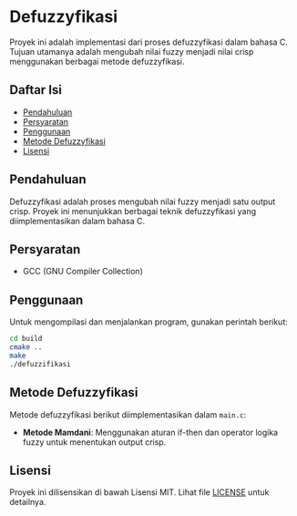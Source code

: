# Defuzzyfikasi

Proyek ini adalah implementasi dari proses defuzzyfikasi dalam bahasa C. Tujuan utamanya adalah mengubah nilai fuzzy menjadi nilai crisp menggunakan berbagai metode defuzzyfikasi.

## Daftar Isi

- [Pendahuluan](#pendahuluan)
- [Persyaratan](#persyaratan)
- [Penggunaan](#penggunaan)
- [Metode Defuzzyfikasi](#metode-defuzzyfikasi)
- [Lisensi](#lisensi)

## Pendahuluan

Defuzzyfikasi adalah proses mengubah nilai fuzzy menjadi satu output crisp. Proyek ini menunjukkan berbagai teknik defuzzyfikasi yang diimplementasikan dalam bahasa C.

## Persyaratan

- GCC (GNU Compiler Collection)

## Penggunaan

Untuk mengompilasi dan menjalankan program, gunakan perintah berikut:

```sh
cd build
cmake ..
make
./defuzzifikasi
```

## Metode Defuzzyfikasi

Metode defuzzyfikasi berikut diimplementasikan dalam `main.c`:

- **Metode Mamdani**: Menggunakan aturan if-then dan operator logika fuzzy untuk menentukan output crisp.

## Lisensi

Proyek ini dilisensikan di bawah Lisensi MIT. Lihat file [LICENSE](LICENSE) untuk detailnya.
